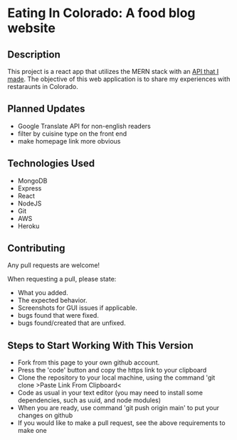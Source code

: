 # Eating In Colorado: A food blog website

## Description
This project is a react app that utilizes the MERN stack with an <a href="https://github.com/agcarvr/foodblog-API" target="_blank">API that I made</a>. The objective of this web application is to share my experiences with restaraunts in Colorado.

## Planned Updates
* Google Translate API for non-english readers
* filter by cuisine type on the front end
* make homepage link more obvious

## Technologies Used
* MongoDB
* Express
* React
* NodeJS
* Git
* AWS
* Heroku

## Contributing
Any pull requests are welcome!

When requesting a pull, please state:
* What you added.
* The expected behavior.
* Screenshots for GUI issues if applicable.
* bugs found that were fixed.
* bugs found/created that are unfixed.

## Steps to Start Working With This Version

* Fork from this page to your own github account.
* Press the 'code' button and copy the https link to your clipboard
* Clone the repository to your local machine, using the command 'git clone >Paste Link From Clipboard<
* Code as usual in your text editor (you may need to install some dependencies, such as uuid, and node modules)
* When you are ready, use command 'git push origin main' to put your changes on github
* If you would like to make a pull request, see the above requirements to make one
